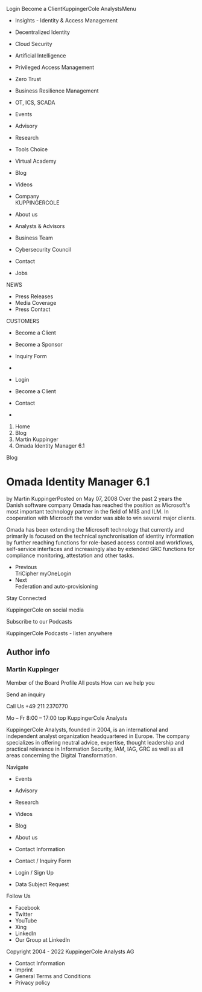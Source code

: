 Login Become a ClientKuppingerCole AnalystsMenu
-  Insights      -  Identity & Access Management
-  Decentralized Identity
-  Cloud Security
-  Artificial Intelligence


-  Privileged Access Management
-  Zero Trust
-  Business Resilience Management
-  OT, ICS, SCADA


-  Events
-  Advisory
-  Research
-  Tools Choice
-  Virtual Academy
-  Blog
-  Videos
-  Company  
KUPPINGERCOLE  

-  About us
-  Analysts & Advisors
-  Business Team
-  Cybersecurity Council
-  Contact
-  Jobs


NEWS  

-  Press Releases
-  Media Coverage
-  Press Contact


CUSTOMERS  

-  Become a Client
-  Become a Sponsor
-  Inquiry Form

-
-  Login
-  Become a Client
- Contact
-

1. Home
2. Blog
3. Martin Kuppinger
4. Omada Identity Manager 6.1

Blog
# Omada Identity Manager 6.1
by Martin KuppingerPosted on May 07, 2008
Over the past 2 years the Danish software company Omada has reached the position
as Microsoft's most important technology partner in the field of MIIS and ILM. In
cooperation with Microsoft the vendor was able to win several major clients.

Omada has been extending the Microsoft technology that currently and primarily is
focused on the technical synchronisation of identity information by further reaching
functions for role-based access control and workflows, self-service interfaces and
increasingly also by extended GRC functions for compliance monitoring, attestation
and other tasks.


-    Previous   
TriCipher myOneLogin   
-    Next   
Federation and auto-provisioning   

Stay Connected

KuppingerCole on social media

Subscribe to our Podcasts

KuppingerCole Podcasts - listen anywhere


## Author info

### Martin Kuppinger

Member of the Board
Profile All posts
How can we help you

Send an inquiry

Call Us +49 211 2370770

Mo – Fr 8:00 – 17:00
top
KuppingerCole Analysts

KuppingerCole Analysts, founded in 2004, is an international and independent analyst
organization headquartered in Europe. The company specializes in offering neutral
advice, expertise, thought leadership and practical relevance in Information Security,
IAM, IAG, GRC as well as all areas concerning the Digital Transformation.

Navigate

- Events
- Advisory
- Research
- Videos
- Blog

- About us
- Contact Information
- Contact / Inquiry Form
- Login / Sign Up
- Data Subject Request

Follow Us

- Facebook
- Twitter
- YouTube
- Xing
- LinkedIn
- Our Group at LinkedIn

Copyright 2004 - 2022 KuppingerCole Analysts AG

- Contact Information
- Imprint
- General Terms and Conditions
- Privacy policy
